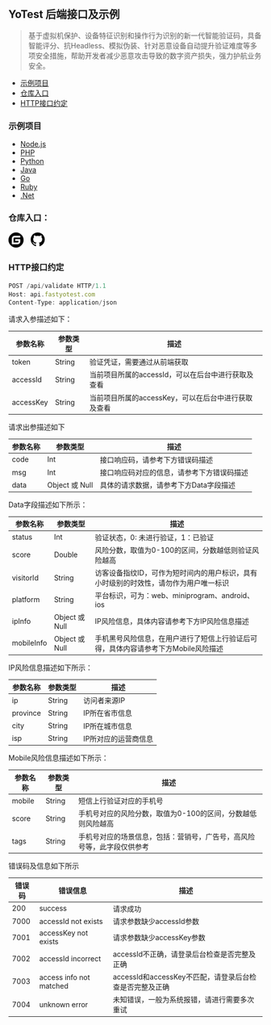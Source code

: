 YoTest 后端接口及示例
----

> 基于虚拟机保护、设备特征识别和操作行为识别的新一代智能验证码，具备智能评分、抗Headless、模拟伪装、针对恶意设备自动提升验证难度等多项安全措施，帮助开发者减少恶意攻击导致的数字资产损失，强力护航业务安全。

* [示例项目](https://github.com/YoTest-team/YoTest-Backend-Doc#%E7%A4%BA%E4%BE%8B%E9%A1%B9%E7%9B%AE)
* [仓库入口](https://github.com/YoTest-team/YoTest-Backend-Doc#%E4%BB%93%E5%BA%93%E5%85%A5%E5%8F%A3)
* [HTTP接口约定](https://github.com/YoTest-team/YoTest-Backend-Doc#http%E7%BA%A6%E5%AE%9A)

### 示例项目

* [Node.js](https://github.com/YoTest-team/YoTest-Backend-Doc/tree/master/nodejs)
* [PHP](https://github.com/YoTest-team/YoTest-Backend-Doc/tree/master/php)
* [Python](https://github.com/YoTest-team/YoTest-Backend-Doc/tree/master/python)
* [Java](https://github.com/YoTest-team/YoTest-Backend-Doc/tree/master/java)
* [Go](https://github.com/YoTest-team/YoTest-Backend-Doc/tree/master/go)
* [Ruby](https://github.com/YoTest-team/YoTest-Backend-Doc/tree/master/ruby)
* [.Net](https://github.com/YoTest-team/YoTest-Backend-Doc/tree/master/dotnet)

### 仓库入口：
<a href="https://gitee.com/yo-test-team/yo-test-backend-doc"><img src="./images/gitee2.png" width="30px"/></a>&nbsp;&nbsp;
<a href="https://github.com/YoTest-team/YoTest-Backend-Doc"><img src="./images/GitHub.png" width="32px"/></a>

### HTTP接口约定

```javascript
POST /api/validate HTTP/1.1
Host: api.fastyotest.com
Content-Type: application/json
```

请求入参描述如下：

|      参数名称         |    参数类型   |    描述    |
| ------------- | ---------- | ---------- |
| token      | String | 验证凭证，需要通过从前端获取 |
| accessId      | String | 当前项目所属的accessId，可以在后台中进行获取及查看 |
| accessKey      | String | 当前项目所属的accessKey，可以在后台中进行获取及查看 |

请求出参描述如下

|      参数名称         |    参数类型   |    描述    |
| ------------- | ---------- | ---------- |
| code      | Int | 接口响应码，请参考下方错误码描述 |
| msg      | Int | 接口响应码对应的信息，请参考下方错误码描述 |
| data      | Object 或 Null | 具体的请求数据，请参考下方Data字段描述 |

Data字段描述如下所示：

|      参数名称         |    参数类型   |    描述    |
| ------------- | ---------- | ---------- |
| status      | Int | 验证状态，0: 未进行验证，1：已验证 |
| score      | Double | 风险分数，取值为0-100的区间，分数越低则验证风险越高 |
| visitorId      | String | 访客设备指纹ID，可作为短时间内的用户标识，具有小时级别的时效性，请勿作为用户唯一标识 |
| platform      | String | 平台标识，可为：web、miniprogram、android、ios |
| ipInfo      | Object 或 Null | IP风险信息，具体内容请参考下方IP风险信息描述 |
| mobileInfo      | Object 或 Null | 手机黑号风险信息，在用户进行了短信上行验证后可得，具体内容请参考下方Mobile风险描述 |

IP风险信息描述如下所示：

|      参数名称         |    参数类型   |    描述    |
| ------------- | ---------- | ---------- |
| ip      | String | 访问者来源IP |
| province      | String | IP所在省市信息 |
| city      | String | IP所在城市信息 |
| isp      | String | IP所对应的运营商信息 |

Mobile风险信息描述如下所示：

|      参数名称         |    参数类型   |    描述    |
| ------------- | ---------- | ---------- |
| mobile      | String | 短信上行验证对应的手机号 |
| score      | String | 手机号对应的风险分数，取值为0-100的区间，分数越低则风险越高 |
| tags      | String | 手机号对应的场景信息，包括：营销号，广告号，高风险号等，此字段仅供参考 |

错误码及信息如下所示

|      错误码         |    错误信息   |     描述    |
| ------------- | ---------- | ---------- |
| 200      | success | 请求成功 |
| 7000      | accessId not exists | 请求参数缺少accessId参数 |
| 7001      | accessKey not exists | 请求参数缺少accessKey参数 |
| 7002      | accessId incorrect | accessId不正确，请登录后台检查是否完整及正确 |
| 7003      | access info not matched | accessId和accessKey不匹配，请登录后台检查是否完整及正确 |
| 7004      | unknown error | 未知错误，一般为系统报错，请进行需要多次重试 |